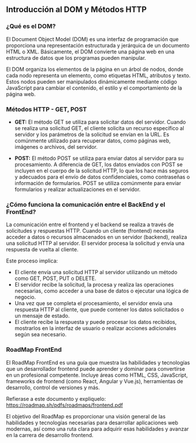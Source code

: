 ## Introducción al DOM y Métodos HTTP

### ¿Qué es el DOM?

El Document Object Model (DOM) es una interfaz de programación que proporciona una representación estructurada y jerárquica de un documento HTML o XML. Básicamente, el DOM convierte una página web en una estructura de datos que los programas pueden manipular.

El DOM organiza los elementos de la página en un árbol de nodos, donde cada nodo representa un elemento, como etiquetas HTML, atributos y texto. Estos nodos pueden ser manipulados dinámicamente mediante código JavaScript para cambiar el contenido, el estilo y el comportamiento de la página web.

### Métodos HTTP - GET, POST

- **GET:** El método GET se utiliza para solicitar datos del servidor. Cuando se realiza una solicitud GET, el cliente solicita un recurso específico al servidor y los parámetros de la solicitud se envían en la URL. Es comúnmente utilizado para recuperar datos, como páginas web, imágenes o archivos, del servidor.

- **POST:** El método POST se utiliza para enviar datos al servidor para su procesamiento. A diferencia de GET, los datos enviados con POST se incluyen en el cuerpo de la solicitud HTTP, lo que los hace más seguros y adecuados para el envío de datos confidenciales, como contraseñas o información de formularios. POST se utiliza comúnmente para enviar formularios y realizar actualizaciones en el servidor.

### ¿Cómo funciona la comunicación entre el BackEnd y el FrontEnd?

La comunicación entre el frontend y el backend se realiza a través de solicitudes y respuestas HTTP. Cuando un cliente (frontend) necesita acceder a datos o recursos almacenados en un servidor (backend), realiza una solicitud HTTP al servidor. El servidor procesa la solicitud y envía una respuesta de vuelta al cliente.

Este proceso implica:

- El cliente envía una solicitud HTTP al servidor utilizando un método como GET, POST, PUT o DELETE.
- El servidor recibe la solicitud, la procesa y realiza las operaciones necesarias, como acceder a una base de datos o ejecutar una lógica de negocio.
- Una vez que se completa el procesamiento, el servidor envía una respuesta HTTP al cliente, que puede contener los datos solicitados o un mensaje de estado.
- El cliente recibe la respuesta y puede procesar los datos recibidos, mostrarlos en la interfaz de usuario o realizar acciones adicionales según sea necesario.

### RoadMap FrontEnd

El RoadMap FrontEnd es una guía que muestra las habilidades y tecnologías que un desarrollador frontend puede aprender y dominar para convertirse en un profesional competente. Incluye áreas como HTML, CSS, JavaScript, frameworks de frontend (como React, Angular y Vue.js), herramientas de desarrollo, control de versiones y más.

Refierase a este documento y expliquelo: https://roadmap.sh/pdfs/roadmaps/frontend.pdf

El objetivo del RoadMap es proporcionar una visión general de las habilidades y tecnologías necesarias para desarrollar aplicaciones web modernas, así como una ruta clara para adquirir esas habilidades y avanzar en la carrera de desarrollo frontend.
